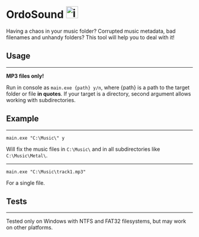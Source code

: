 # OrdoSound <img src="icon.ico" alt="icon" width="32"/>
Having a chaos in your music folder? Corrupted music metadata, bad filenames and unhandy folders? This tool will help you to deal with it! 

## Usage

---
**MP3 files only!**

Run in console as ``main.exe {path} y/n``, where {path} is a path to the target folder or file **in quotes**. If your target is a directory, second argument allows working with subdirectories. 

## Example

---
```commandline
main.exe "C:\Music\" y
```
Will fix the music files in ``C:\Music\`` and in all subdirectories like ``C:\Music\Metal\``.

---

```commandline
main.exe "C:\Music\track1.mp3"
```
For a single file.

## Tests

---

Tested only on Windows with NTFS and FAT32 filesystems, but may work on other platforms.
